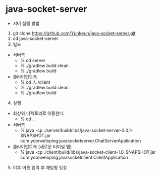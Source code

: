 # java-socket-server

- 서버 실행 방법
1. git clone https://github.com/Yunkeun/java-socket-server.git
2. cd java-socket-server
3. 빌드
- 서버측
  - % cd server
  - % ./gradlew build clean
  - % ./gradlew build
- 클라이언트측
  - % cd ./../client
  - % ./gradlew build clean
  - % ./gradlew build
4. 실행
- 최상위 디렉토리로 이동한다.
	- % cd .. <br>
- 서버측
  - % java -cp ./server/build/libs/java-socket-server-0.0.1-SNAPSHOT.jar com.yoonveloping.javasocketserver.ChatServerApplication
- 클라이언트측 (새로운 터미널 탭)
  - % java -cp ./client/build/libs/java-socket-client-1.0-SNAPSHOT.jar com.yoonveloping.javasocketclient.ClientApplication
5. 이후 이름 입력 후 채팅창 입장
